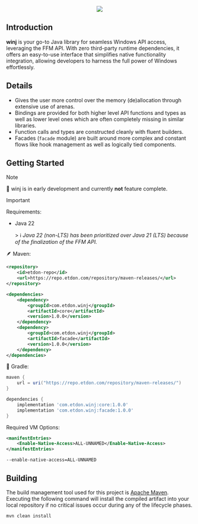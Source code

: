<p align="center">  
    <img src="https://i.imgur.com/8rpcn5R.png">    
</p>

## Introduction

<b>winj</b> is your go-to Java library for seamless Windows API access, leveraging the FFM API. With zero third-party
runtime dependencies, it offers an easy-to-use interface that simplifies native functionality integration, allowing
developers to harness the full power of Windows effortlessly.

## Details

- Gives the user more control over the memory (de)allocation through extensive use of arenas.
- Bindings are provided for both higher level API functions and types as well as lower level ones which are often
  completely missing in similar libraries.
- Function calls and types are constructed cleanly with fluent builders.
- Facades (`facade` module) are built around more complex and constant flows like hook management as well
  as logically tied components.

## Getting Started

> [!NOTE]    
> 👷 winj is in early development and currently **not** feature complete.

> [!IMPORTANT]
> Requirements:
> - Java 22<p>
    > ℹ️ *Java 22 (non-LTS) has been prioritized over Java 21 (LTS) because of the finalization of the FFM API.*

🪶 Maven:

```xml
<repository>
    <id>etdon-repo</id>
    <url>https://repo.etdon.com/repository/maven-releases/</url>
</repository>
```

```xml
<dependencies>
    <dependency>
        <groupId>com.etdon.winj</groupId>
        <artifactId>core</artifactId>
        <version>1.0.0</version>
    </dependency>
    <dependency>
        <groupId>com.etdon.winj</groupId>
        <artifactId>facade</artifactId>
        <version>1.0.0</version>
    </dependency>
</dependencies>
```

🐘 Gradle:

```groovy
maven {
    url = uri("https://repo.etdon.com/repository/maven-releases/")
}
```

```groovy
dependencies {
    implementation 'com.etdon.winj:core:1.0.0'
    implementation 'com.etdon.winj:facade:1.0.0'
}
```

Required VM Options:

```xml
<manifestEntries>
    <Enable-Native-Access>ALL-UNNAMED</Enable-Native-Access>
</manifestEntries>
```

```
--enable-native-access=ALL-UNNAMED
```

## Building

The build management tool used for this project is [Apache Maven](https://maven.apache.org/). Executing the following
command will install the compiled artifact into your local repository if no critical issues occur during any of the
lifecycle phases.

```
mvn clean install
```
